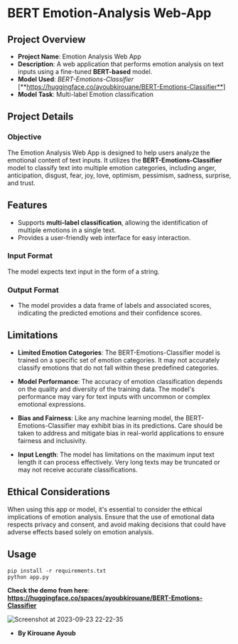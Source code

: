 # BERT Emotion-Analysis Web-App

## Project Overview

+ **Project Name**: Emotion Analysis Web App
+ **Description**: A web application that performs emotion analysis on text inputs using a fine-tuned **BERT-based** model.
+ **Model Used**: *BERT-Emotions-Classifier* [**https://huggingface.co/ayoubkirouane/BERT-Emotions-Classifier**]
+ **Model Task**: Multi-label Emotion classification

## Project Details

### Objective

The Emotion Analysis Web App is designed to help users analyze the emotional content of text inputs. It utilizes the **BERT-Emotions-Classifier** model to classify text into multiple emotion categories, including anger, anticipation, disgust, fear, joy, love, optimism, pessimism, sadness, surprise, and trust.

## Features

+ Supports **multi-label classification**, allowing the identification of multiple emotions in a single text.
+ Provides a user-friendly web interface for easy interaction.

### Input Format

The model expects text input in the form of a string.

### Output Format

+ The model provides a data frame of labels and associated scores, indicating the predicted emotions and their confidence scores.

## Limitations

+ **Limited Emotion Categories**: The BERT-Emotions-Classifier model is trained on a specific set of emotion categories. It may not accurately classify emotions that do not fall within these predefined categories.

+ **Model Performance**: The accuracy of emotion classification depends on the quality and diversity of the training data. The model's performance may vary for text inputs with uncommon or complex emotional expressions.

+ **Bias and Fairness**: Like any machine learning model, the BERT-Emotions-Classifier may exhibit bias in its predictions. Care should be taken to address and mitigate bias in real-world applications to ensure fairness and inclusivity.

+ **Input Length**: The model has limitations on the maximum input text length it can process effectively. Very long texts may be truncated or may not receive accurate classifications.

## Ethical Considerations

When using this app or model, it's essential to consider the ethical implications of emotion analysis. Ensure that the use of emotional data respects privacy and consent, and avoid making decisions that could have adverse effects based solely on emotion analysis.

## Usage

```
pip install -r requirements.txt
python app.py
```
**Check the demo from here**: **https://huggingface.co/spaces/ayoubkirouane/BERT-Emotions-Classifier**

![Screenshot at 2023-09-23 22-22-35](https://github.com/Kirouane-Ayoub/BERT-Emotion-Analysis-Web-App/assets/99510125/40df807b-c75d-4dd3-8e1b-c7cbe02e3315)

- **By Kirouane Ayoub**
